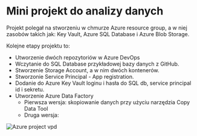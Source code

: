 # Mini projekt do analizy danych
Projekt polegał na stworzeniu w chmurze Azure resource group, a w niej zasobów takich jak: Key Vault, Azure SQL Database i Azure Blob Storage.

Kolejne etapy projektu to:
- Utworzenie dwóch repozytoriów w Azure DevOps
- Wczytanie do SQL Database przykładowej bazy danych z GitHub.
- Stworzenie Storage Account, a w nim dwóch kontenerów.
- Stworzonie Service Principal - App registration.
- Dodanie do Azure Key Vault loginu i hasła do SQL db, service principal id i sekretu.
- Utworzenie Azure Data Factory
   - Pierwsza wersja: skopiowanie danych przy użyciu narzędzia Copy Data Tool
   - Druga wersja:
 
 
![Azure project vpd](https://github.com/JustynaPortfolio/DareMentee/assets/159054537/92f242c1-4788-4f5b-81bf-ffc220d5651b)
